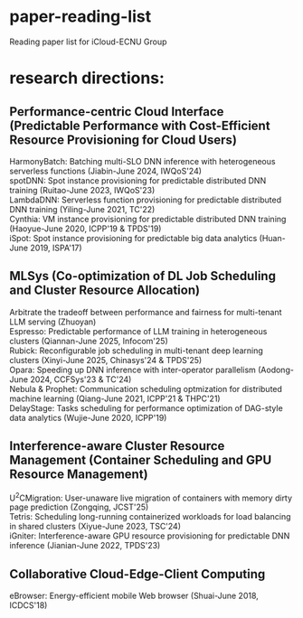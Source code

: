 # paper-reading-list
Reading paper list for iCloud-ECNU Group

# research directions:
## Performance-centric Cloud Interface (Predictable Performance with Cost-Efficient Resource Provisioning for Cloud Users)
HarmonyBatch: Batching multi-SLO DNN inference with heterogeneous serverless functions (Jiabin-June 2024, IWQoS'24)  
spotDNN: Spot instance provisioning for predictable distributed DNN training (Ruitao-June 2023, IWQoS'23)  
LambdaDNN: Serverless function provisioning for predictable distributed DNN training (Yiling-June 2021, TC'22)  
Cynthia: VM instance provisioning for predictable distributed DNN training (Haoyue-June 2020, ICPP'19 & TPDS'19)  
iSpot: Spot instance provisioning for predictable big data analytics (Huan-June 2019, ISPA'17)  

## MLSys (Co-optimization of DL Job Scheduling and Cluster Resource Allocation)
Arbitrate the tradeoff between performance and fairness for multi-tenant LLM serving (Zhuoyan)  
Espresso: Predictable performance of LLM training in heterogeneous clusters (Qiannan-June 2025, Infocom'25)  
Rubick: Reconfigurable job scheduling in multi-tenant deep learning clusters (Xinyi-June 2025, Chinasys'24 & TPDS'25)  
Opara: Speeding up DNN inference with inter-operator parallelism (Aodong-June 2024, CCFSys'23 & TC'24)  
Nebula & Prophet: Communication scheduling optmization for distributed machine learning (Qiang-June 2021, ICPP'21 & THPC'21)  
DelayStage: Tasks scheduling for performance optimization of DAG-style data analytics (Wujie-June 2020, ICPP'19)

## Interference-aware Cluster Resource Management (Container Scheduling and GPU Resource Management)
U<sup>2</sup>CMigration: User-unaware live migration of containers with memory dirty page prediction (Zongqing, JCST'25)  
Tetris: Scheduling long-running containerized workloads for load balancing in shared clusters (Xiyue-June 2023, TSC'24)  
iGniter: Interference-aware GPU resource provisioning for predictable DNN inference (Jianian-June 2022, TPDS'23)  

## Collaborative Cloud-Edge-Client Computing
eBrowser: Energy-efficient mobile Web browser (Shuai-June 2018, ICDCS'18)
